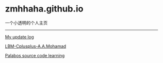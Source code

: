 # zmhhaha.github.io  

一个小透明的个人主页  

------

[My update log](My_diary.html)

[LBM-Cplusplus-A.A.Mohamad](https://github.com/zmhhaha/LBM-Cplusplus-A.A.Mohamad)

[Palabos source code learning](Palabos_source_code_learning.md)

